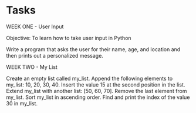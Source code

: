 # Tasks
WEEK ONE - User Input

Objective: To learn how to take user input in Python



Write a program that asks the user for their name, age, and location and then prints out a personalized message.

WEEK TWO - My List

Create an empty list called my_list.
Append the following elements to my_list: 10, 20, 30, 40.
Insert the value 15 at the second position in the list.
Extend my_list with another list: [50, 60, 70].
Remove the last element from my_list.
Sort my_list in ascending order.
Find and print the index of the value 30 in my_list.
